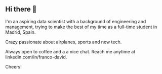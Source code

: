 ## Hi there 👋

I'm an aspiring data scientist with a background of engineering and management, trying to make the best of my time as a full-time student in Madrid, Spain.

Crazy passionate about airplanes, sports and new tech.

Always open to coffee and a a nice chat. Reach me anytime at linkedin.com/in/franco-david.

Cheers!

<!--
**davfranco1/davfranco1** is a ✨ _special_ ✨ repository because its `README.md` (this file) appears on your GitHub profile.

Here are some ideas to get you started:

- 🔭 I’m currently working on ...
- 🌱 I’m currently learning ...
- 👯 I’m looking to collaborate on ...
- 🤔 I’m looking for help with ...
- 💬 Ask me about ...
- 📫 How to reach me: ...
- 😄 Pronouns: ...
- ⚡ Fun fact: ...
-->
